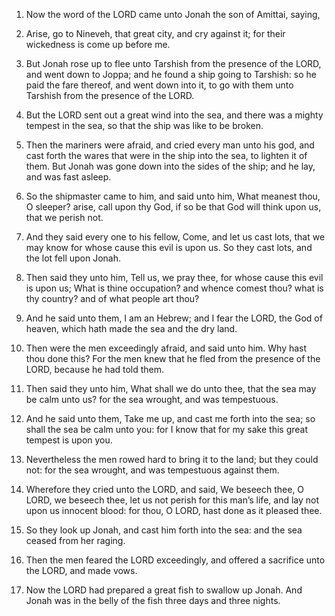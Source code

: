 1. Now the word of the LORD came unto Jonah the son of Amittai,
saying,

2. Arise, go to Nineveh, that great city, and cry against it;
for their wickedness is come up before me.

3. But Jonah rose up to flee unto Tarshish from the presence of the
LORD, and went down to Joppa; and he found a ship going to Tarshish:
so he paid the fare thereof, and went down into it, to go with them
unto Tarshish from the presence of the LORD.

4. But the LORD sent out a great wind into the sea, and there was a
mighty tempest in the sea, so that the ship was like to be broken.

5. Then the mariners were afraid, and cried every man unto his god,
and cast forth the wares that were in the ship into the sea, to
lighten it of them. But Jonah was gone down into the sides of the
ship; and he lay, and was fast asleep.

6. So the shipmaster came to him, and said unto him, What meanest
thou, O sleeper? arise, call upon thy God, if so be that God will
think upon us, that we perish not.

7. And they said every one to his fellow, Come, and let us cast lots,
that we may know for whose cause this evil is upon us. So they cast
lots, and the lot fell upon Jonah.

8. Then said they unto him, Tell us, we pray thee, for whose cause
this evil is upon us; What is thine occupation? and whence comest
thou? what is thy country? and of what people art thou?

9. And he
said unto them, I am an Hebrew; and I fear the LORD, the God of
heaven, which hath made the sea and the dry land.

10. Then were the men exceedingly afraid, and said unto him. Why hast
thou done this? For the men knew that he fled from the presence of the
LORD, because he had told them.

11. Then said they unto him, What shall we do unto thee, that the sea
may be calm unto us? for the sea wrought, and was tempestuous.

12. And he said unto them, Take me up, and cast me forth into the
sea; so shall the sea be calm unto you: for I know that for my sake
this great tempest is upon you.

13. Nevertheless the men rowed hard to bring it to the land; but they
could not: for the sea wrought, and was tempestuous against them.

14. Wherefore they cried unto the LORD, and said, We beseech thee, O
LORD, we beseech thee, let us not perish for this man’s life, and lay
not upon us innocent blood: for thou, O LORD, hast done as it pleased
thee.

15. So they look up Jonah, and cast him forth into the sea: and the
sea ceased from her raging.

16. Then the men feared the LORD exceedingly, and offered a sacrifice
unto the LORD, and made vows.

17. Now the LORD had prepared a great fish to swallow up Jonah. And
Jonah was in the belly of the fish three days and three nights.